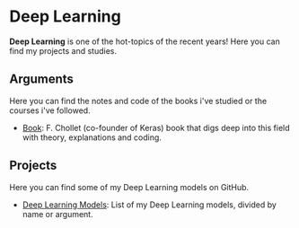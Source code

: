 # Deep Learning

**Deep Learning** is one of the hot-topics of the recent years! Here you can find my projects and studies.
<br>

## Arguments
Here you can find the notes and code of the books i've studied or the courses i've followed.

- [Book](Deep-Learning-With-Python-Book/): F. Chollet (co-founder of Keras) book that digs deep into this field with theory, explanations and coding.


## Projects
Here you can find some of my Deep Learning models on GitHub.

- [Deep Learning Models](https://github.com/gobbez/DeepLearningModels): List of my Deep Learning models, divided by name or argument.


